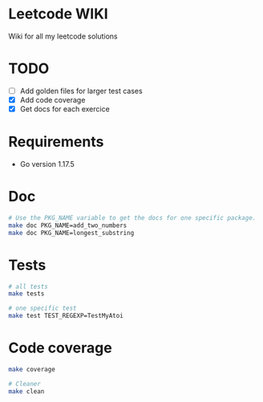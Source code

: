 # Leetcode WIKI

Wiki for all my leetcode solutions

# TODO
- [ ] Add golden files for larger test cases
- [x] Add code coverage
- [x] Get docs for each exercice

# Requirements
- Go version 1.17.5

# Doc
```bash
# Use the PKG_NAME variable to get the docs for one specific package.
make doc PKG_NAME=add_two_numbers
make doc PKG_NAME=longest_substring
```

# Tests
```bash
# all tests
make tests
```
```bash
# one specific test
make test TEST_REGEXP=TestMyAtoi
```

# Code coverage
```bash
make coverage
```
```bash
# Cleaner
make clean
```
